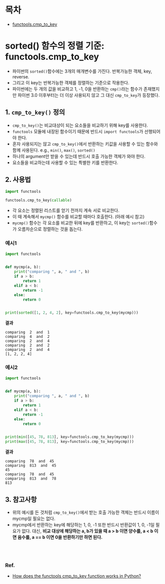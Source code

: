 # 목차

* [functools.cmp_to_key](#sorted---함수의-정렬-기준--functoolscmptokey)

# sorted() 함수의 정렬 기준: functools.cmp_to_key

* 파이썬의 `sorted()`함수에는 3개의 매개변수를 가진다. 반복가능한 객체, key, reverse.
* 그리고 이 key는 반복가능한 객체를 정렬하는 기준으로 작용한다.
* 파이썬에는 두 개의 값을 비교하고 1, -1, 0을 반환하는 `cmp()`라는 함수가 존재했지만 파이썬 3.0 이후부터는 더 이상 사용되지 않고 그 대신 `cmp_to_key`가 등장했다.

## 1. `cmp_to_key()` 정의

* `cmp_to_key()`는 비교대상이 되는 요소들을 비교하기 위해 key를 사용한다.
* `functools` 모듈에 내장된 함수이기 때문에 반드시 `import functools`가 선행되어야 한다.
* 혼자 사용되지는 않고 `cmp_to_key()`에서 반환하는 키값을 사용할 수 있는 함수와 함께 사용된다. e.g., `min()`, `max()`, `sorted()`
* 하나의 argument만 받을 수 있는데 반드시 호출 가능한 객체가 와야 한다.
* 요소들을 비교하는데 사용할 수 있는 특별한 키를 반환한다.

## 2. 사용법

```python
import functools

functools.cmp_to_key(callable)
```

* 각 요소는 정렬된 리스트를 얻기 전까지 계속 서로 비교한다.
* 이 때 계속해서 `mycmp()` 함수를 비교할 때마다 호출한다. (아래 예시 참고)
* `mycmp()` 함수는 각 요소를 비교한 뒤에 key를 반환하고, 이 key는 `sorted()`함수가 오름차순으로 정렬하는 것을 돕는다.

### 예시1

```python
import functools


def mycmp(a, b):
	print("comparing ", a, " and ", b)
	if a > b:
		return 1
	elif a < b:
		return -1
	else:
		return 0


print(sorted([1, 2, 4, 2], key=functools.cmp_to_key(mycmp)))
```
**결과**
```
comparing  2  and  1
comparing  4  and  2
comparing  2  and  4
comparing  2  and  2
comparing  2  and  4
[1, 2, 2, 4]
```

### 예시2

```python
import functools


def mycmp(a, b):
	print("comparing ", a, " and ", b)
	if a > b:
		return 1
	elif a < b:
		return -1
	else:
		return 0


print(min([45, 78, 813], key=functools.cmp_to_key(mycmp)))
print(max([45, 78, 813], key=functools.cmp_to_key(mycmp)))
```
**결과**
```
comparing  78  and  45
comparing  813  and  45
45
comparing  78  and  45
comparing  813  and  78
813
```

## 3. 참고사항

* 위의 예시를 든 것처럼 `cmp_to_key()`에서 받는 호출 가능한 객체는 반드시 이름이 mycmp일 필요는 없다.
* mycmp에서 반환하는 key에 해당하는 1, 0, -1 또한 반드시 반환값이 1, 0, -1일 필요가 없다. 대신, **비교 대상에 해당하는 a, b가 있을 때 a > b 이면 양수를, a < b 이면 음수를, a == b 이면 0을 반환하기만 하면 된다.**

<br/>
<br/>

### Ref.
* [How does the functools cmp_to_key function works in Python?](https://www.geeksforgeeks.org/how-does-the-functools-cmp_to_key-function-works-in-python/)